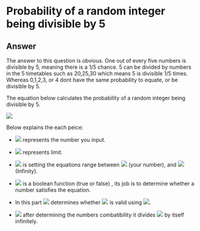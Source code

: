 # Probability of a random integer being divisible by 5
## Answer
The answer to this question is obvious. One out of every five numbers is divisible by 5, meaning there is a 1/5 chance. 5 can be divided by numbers in the 5 timetables such as 20,25,30 which means 5 is divisible 1/5 times. Whereas 0,1,2,3, or 4 dont have the same probability to equate, or be divisible by 5. 



The equation below calculates the probability of a random integer being divisible by 5.

![](https://i.imgur.com/acvIzhu.png)

Below explains the each peice:

- ![](https://i.imgur.com/EGWXRdV.png) represents the number you input.

- ![](https://i.imgur.com/aZspNVM.png)   represents limit. 

- ![](https://i.imgur.com/PLA3gdX.png) is setting the equations range between ![](https://i.imgur.com/EGWXRdV.png) (your number), and ![](https://i.imgur.com/cFyBUfV.png) (Infinity). 

- ![](https://i.imgur.com/vzfoBmo.png) is a boolean function (true or false) , its job is to determine whether a number satisfies the equation. 

- In this part ![](https://i.imgur.com/uI7KTCN.png) determines whether ![](https://i.imgur.com/EGWXRdV.png) is valid using ![](https://i.imgur.com/vzfoBmo.png).

- ![](https://i.imgur.com/0y21hPh.png) after determining the numbers combatibility it divides ![](https://i.imgur.com/EGWXRdV.png) by itself infinitely. 

